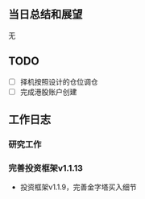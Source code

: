 ## 当日总结和展望

无

## TODO

- [ ] 择机按照设计的仓位调仓
- [ ] 完成港股账户创建

## 工作日志

### 研究工作

### 完善投资框架v1.1.13

- 投资框架v1.1.9，完善金字塔买入细节


